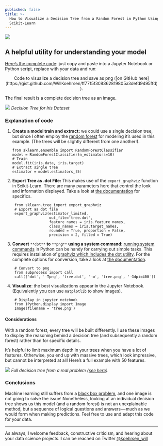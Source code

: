 ```yaml
---
published: false
title: >-
  How to Visualize a Decision Tree from a Random Forest in Python Using
  Scikit-Learn
---
```

![](https://cdn-images-1.medium.com/max/2000/1*lAhJt7bvEDxT4DEdd29yCA.jpeg)

## A helpful utility for understanding your model

[Here’s the complete code](https://gist.github.com/WillKoehrsen/ff77f5f308362819805a3defd9495ffd): just copy and paste into a Jupyter Notebook or Python script, replace with your data and run:

<script src="https://gist.github.com/WillKoehrsen/ff77f5f308362819805a3defd9495ffd.js" charset="utf-8"></script>
<center>Code to visualize a decision tree and save as png ([on GitHub here](https://gist.github.com/WillKoehrsen/ff77f5f308362819805a3defd9495ffd)).</center>

The final result is a complete decision tree as an image.

![](https://cdn-images-1.medium.com/max/2000/1*IPLwmH-TJRhEWXW7uaetMw.png)
*Decision Tree for Iris Dataset*

### Explanation of code

1.  **Create a model train and extract:** we could use a single decision tree, but since I often employ the [random forest](http://scikit-learn.org/stable/modules/generated/sklearn.ensemble.RandomForestClassifier.html) for modeling it’s used in this example. (The trees will be slightly different from one another!).

        from sklearn.ensemble import RandomForestClassifier
        model = RandomForestClassifier(n_estimators=10)
        # Train
        model.fit(iris.data, iris.target)
        # Extract single tree
        estimator = model.estimators_[5]

2. **Export Tree as .dot File:** This makes use of the `export_graphviz` function in Scikit-Learn. There are many parameters here that control the look and information displayed. Take a look at [the documentation](http://scikit-learn.org/stable/modules/generated/sklearn.tree.export_graphviz.html) for specifics.

        from sklearn.tree import export_graphviz
        # Export as dot file
        export_graphviz(estimator_limited, 
                        out_file='tree.dot', 
                        feature_names = iris.feature_names,
                        class_names = iris.target_names,
                        rounded = True, proportion = False, 
                        precision = 2, filled = True)

3. **Convert** `**dot**` **to** `**png**` **using a system command**: [running system commands](https://stackoverflow.com/questions/89228/calling-an-external-command-in-python) in Python can be handy for carrying out simple tasks. This requires installation of [graphviz which includes the dot utility](https://graphviz.gitlab.io/download/). For the complete options for conversion, take a look at [the documentation](#%20Convert%20to%20png%20from%20subprocess%20import%20call%20call%28[%27dot%27,%20%27-Tpng%27,%20%27tree.dot%27,%20%27-o%27,%20%27tree.png%27,%20%27-Gdpi=600%27]%29).

        # Convert to png
        from subprocess import call
        call(['dot', '-Tpng', 'tree.dot', '-o', 'tree.png', '-Gdpi=400'])

4. **Visualize**: the best visualizations appear in the Jupyter Notebook. (Equivalently you can use `matplotlib` to show images).

        # Display in jupyter notebook
        from IPython.display import Image
        Image(filename = 'tree.png')

#### Considerations

With a random forest, every tree will be built differently. I use these images to display the reasoning behind a decision tree (and subsequently a random forest) rather than for specific details.

It’s helpful to limit maximum depth in your trees when you have a lot of features. Otherwise, you end up with massive trees, which look impressive, but cannot be interpreted at all! Here’s a full example with 50 features.

![](https://cdn-images-1.medium.com/max/2000/1*hW67kyPZZJ6I_7Z8huwDkg.png)
*Full decision tree from a real problem ([see here](https://www.kaggle.com/willkoehrsen/a-complete-introduction-and-walkthrough)).*

### Conclusions

Machine learning still suffers from a [black box problem](https://www.technologyreview.com/s/604087/the-dark-secret-at-the-heart-of-ai/), and one image is not going to solve the issue! Nonetheless, looking at an individual decision tree shows us this model (and a random forest) is not an unexplainable method, but a sequence of logical questions and answers — much as we would form when making predictions. Feel free to use and adapt this code for your data.

*****

As always, I welcome feedback, constructive criticism, and hearing about your data science projects. I can be reached on Twitter [@koehrsen_will](http://twitter.com/@koehrsen_will)
